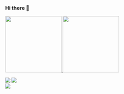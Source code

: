 ### Hi there 👋

<!--
**bxzzxnx/bxzzxnx** is a ✨ _special_ ✨ repository because its `README.md` (this file) appears on your GitHub profile.

Here are some ideas to get you started:

- 🔭 I’m currently working on ...
- 🌱 I’m currently learning ...
- 👯 I’m looking to collaborate on ...
- 🤔 I’m looking for help with ...
- 💬 Ask me about ...
- 📫 How to reach me: ...
- 😄 Pronouns: ...
- ⚡ Fun fact: ...
-->

<div>

  
  
  

<a href="https://github.com/bxzzxnx">
<img height="180em" src="https://github-readme-stats.vercel.app/api/top-langs/?username=bxzzxnx&layout=compact&langs_count=7&theme=dracula"/>
<img height="180em" src="https://github-readme-stats.vercel.app/api?username=bxzzxnx&show_icons=true&theme=dracula&include_all_commits=true&count_private=true"/>

  
<a href="https://instagram.com/antoniobozzano" target="_blank"><img src="https://img.shields.io/badge/-Instagram-%23E4405F?style=for-the-badge&logo=instagram&logoColor=white" target="_blank"></a>
<a href="https://www.linkedin.com/in/antonio-bozzano-229a481ab/" target="_blank"><img src="https://img.shields.io/badge/-LinkedIn-%230077B5?style=for-the-badge&logo=linkedin&logoColor=white" target="_blank"></a>  
<a href = "mailto:antonio.bozzano3@hotmail.com"><img src="https://img.shields.io/badge/Gmail-D14836?style=for-the-badge&logo=gmail&logoColor=white" target="_blank"></a>
  
  
</div>


